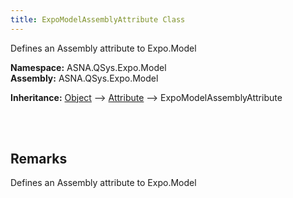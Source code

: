 ```yaml
---
title: ExpoModelAssemblyAttribute Class
---
```


Defines an Assembly attribute to Expo.Model

**Namespace:** ASNA.QSys.Expo.Model <br/>
**Assembly:** ASNA.QSys.Expo.Model

**Inheritance:** [Object](https://docs.microsoft.com/en-us/dotnet/api/system.object) --> [Attribute](https://docs.microsoft.com/en-us/dotnet/api/system.attribute) --> ExpoModelAssemblyAttribute

<br>
<br>

## Remarks

Defines an Assembly attribute to Expo.Model

[//]: # ($$TODO: Complete the Remarks section.)

<br>
<br>

